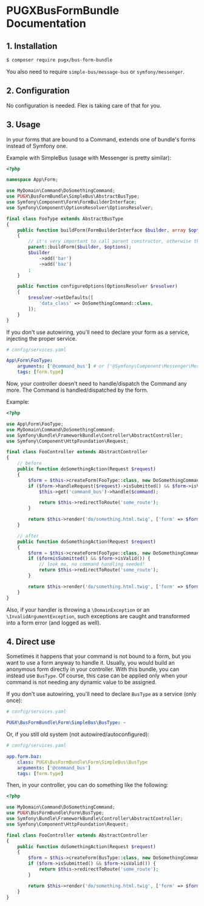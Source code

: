 PUGXBusFormBundle Documentation
===============================

## 1. Installation

``` bash
$ composer require pugx/bus-form-bundle
```

You also need to require `simple-bus/message-bus` or `symfony/messenger`.

## 2. Configuration

No configuration is needed. Flex is taking care of that for you.

## 3. Usage

In your forms that are bound to a Command, extends one of bundle's forms instead of Symfony one.

Example with SimpleBus (usage with Messenger is pretty similar):

```php
<?php

namespace App\Form;

use MyDomain\Command\DoSomethingCommand;
use PUGX\BusFormBundle\SimpleBus\AbstractBusType;
use Symfony\Component\Form\FormBuilderInterface;
use Symfony\Component\OptionsResolver\OptionsResolver;

final class FooType extends AbstractBusType
{
    public function buildForm(FormBuilderInterface $builder, array $options)
    {
        // it's very important to call parent constructor, otherwise this won't work!
        parent::buildForm($builder, $options);
        $builder
            ->add('bar')
            ->add('baz')
        ;
    }

    public function configureOptions(OptionsResolver $resolver)
    {
        $resolver->setDefaults([
            'data_class' => DoSomethingCommand::class,
        ]);
    }
}
```

If you don't use autowiring, you'll need to declare your form as a service, injecting the proper service.

```yaml
# config/services.yaml

App\Form\FooType:
    arguments: ['@command_bus'] # or ['@Symfony\Component\Messenger\MessageBusInterface']
    tags: [form.type]
```

Now, your controller doesn't need to handle/dispatch the Command any more.
The Command is handled/dispatched by the form.

Example:

```php
<?php

use App\Form\FooType;
use MyDomain\Command\DoSomethingCommand;
use Symfony\Bundle\FrameworkBundle\Controller\AbstractController;
use Symfony\Component\HttpFoundation\Request;

final class FooController extends AbstractController
{
    // before
    public function doSomethingAction(Request $request)
    {
        $form = $this->createForm(FooType::class, new DoSomethingCommand());
        if ($form->handleRequest($request)->isSubmitted() && $form->isValid()) {
            $this->get('command_bus')->handle($command);

            return $this->redirectToRoute('some_route');
        }

        return $this->render('do/something.html.twig', ['form' => $form->createView()]);
    }

    // after
    public function doSomethingAction(Request $request)
    {
        $form = $this->createForm(FooType::class, new DoSomethingCommand())->handleRequest($request);
        if ($formisSubmitted() && $form->isValid()) {
            // look ma, no command handling needed!
            return $this->redirectToRoute('some_route');
        }

        return $this->render('do/something.html.twig', ['form' => $form->createView()]);
    }
}

```

Also, if your handler is throwing a `\DomainException` or an `\InvalidArgumentException`, such exceptions
are caught and transformed into a form error (and logged as well).


## 4. Direct use

Sometimes it happens that your command is not bound to a form, but you want to use a form anyway to handle it.
Usually, you would build an anonymous form directly in your controller. With this bundle, you can instead
use `BusType`. Of course, this case can be applied only when your command is not needing any dynamic value to be
assigned.

If you don't use autowiring, you'll need to declare `BusType` as a service (only once):

```yaml
# config/services.yaml

PUGX\BusFormBundle\Form\SimpleBus\BusType: ~
```

Or, if you still old system (not autowired/autoconfigured):

```yaml
# config/services.yaml

app.form.baz:
    class: PUGX\BusFormBundle\Form\SimpleBus\BusType
    arguments: ['@command_bus']
    tags: [form.type]
```
Then, in your controller, you can do something like the following:

```php
<?php

use MyDomain\Command\DoSomethingCommand;
use PUGX\BusFormBundle\Form\BusType;
use Symfony\Bundle\FrameworkBundle\Controller\AbstractController;
use Symfony\Component\HttpFoundation\Request;

final class FooController extends AbstractController
{
    public function doSomethingAction(Request $request)
    {
        $form = $this->createForm(BusType::class, new DoSomethingCommand())->handleRequest($request);
        if ($form->isSubmitted() && $form->isValid()) {
            return $this->redirectToRoute('some_route');
        }

        return $this->render('do/something.html.twig', ['form' => $form->createView()]);
    }
}

```
